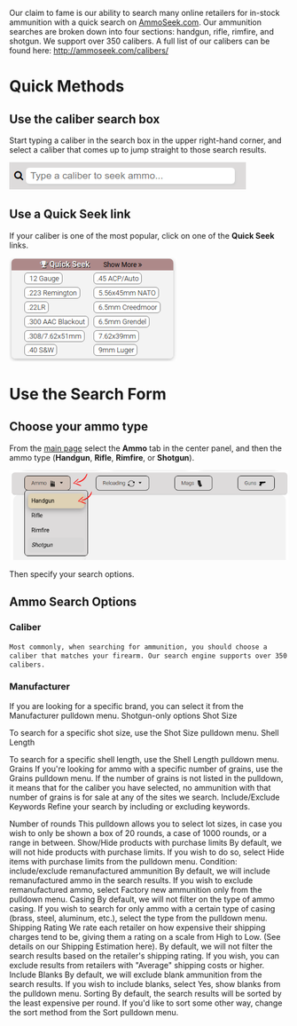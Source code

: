 <!-- TITLE: Searching Ammunition -->
<!-- SUBTITLE: A quick summary of Searching Ammunition -->

Our claim to fame is our ability to search many online retailers for in-stock ammunition with a quick search on [AmmoSeek.com](https://ammoseek.com). Our ammunition searches are broken down into four sections: handgun, rifle, rimfire, and shotgun. We support over 350 calibers. A full list of our calibers can be found here: http://ammoseek.com/calibers/

# Quick Methods
## Use the caliber search box

Start typing a caliber in the search box in the upper right-hand corner, and select a caliber that comes up to jump straight to those search results.

![Calibersearchbox](/uploads/calibersearchbox.png "Calibersearchbox")

## Use a Quick Seek link

If your caliber is one of the most popular, click on one of the **Quick Seek** links.

![Quickseeklinks](/uploads/quickseeklinks.png "Quickseeklinks")

# Use the Search Form

## Choose your ammo type

From the [main page](https://ammoseek.com/) select the **Ammo** tab in the center panel, and then the ammo type (**Handgun**, **Rifle**, **Rimfire**, or **Shotgun**).

![Formammohandgun](/uploads/formammohandgun.png "Formammohandgun")

Then specify your search options.

## Ammo Search Options

### Caliber
	Most commonly, when searching for ammunition, you should choose a caliber that matches your firearm. Our search engine supports over 350 calibers.
	
### Manufacturer
If you are looking for a specific brand, you can select it from the Manufacturer pulldown menu.
Shotgun-only options
Shot Size

To search for a specific shot size, use the Shot Size pulldown menu.
Shell Length

To search for a specific shell length, use the Shell Length pulldown menu.
Grains
If you're looking for ammo with a specific number of grains, use the Grains pulldown menu. If the number of grains is not listed in the pulldown, it means that for the caliber you have selected, no ammunition with that number of grains is for sale at any of the sites we search.
Include/Exclude Keywords
Refine your search by including or excluding keywords.

Number of rounds
This pulldown allows you to select lot sizes, in case you wish to only be shown a box of 20 rounds, a case of 1000 rounds, or a range in between.
Show/Hide products with purchase limits
By default, we will not hide products with purchase limits. If you wish to do so, select Hide items with purchase limits from the pulldown menu.
Condition: include/exclude remanufactured ammunition
By default, we will include remanufactured ammo in the search results. If you wish to exclude remanufactured ammo, select Factory new ammunition only from the pulldown menu.
Casing
By default, we will not filter on the type of ammo casing. If you wish to search for only ammo with a certain type of casing (brass, steel, aluminum, etc.), select the type from the pulldown menu.
Shipping Rating
We rate each retailer on how expensive their shipping charges tend to be, giving them a rating on a scale from High to Low. (See details on our Shipping Estimation here). By default, we will not filter the search results based on the retailer's shipping rating. If you wish, you can exclude results from retailers with "Average" shipping costs or higher.
Include Blanks
By default, we will exclude blank ammunition from the search results. If you wish to include blanks, select Yes, show blanks from the pulldown menu.
Sorting
By default, the search results will be sorted by the least expensive per round. If you'd like to sort some other way, change the sort method from the Sort pulldown menu.